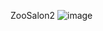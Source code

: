 ZooSalon2
![image](https://user-images.githubusercontent.com/105205103/188496222-afbbb8e2-1d25-4600-8564-74cb3754a1a1.png)
